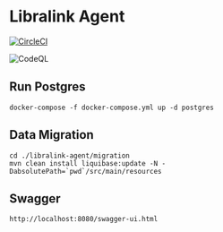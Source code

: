 # Libralink Agent

[![CircleCI](https://dl.circleci.com/status-badge/img/circleci/3mRSbP89jqQQqkK78hQhCE/LEaH5aYP5LmW33fLeNb1JH/tree/main.svg?style=svg)](https://dl.circleci.com/status-badge/redirect/circleci/3mRSbP89jqQQqkK78hQhCE/LEaH5aYP5LmW33fLeNb1JH/tree/main)

![CodeQL](https://github.com/libralinknetwork/libralink-platform-agent/actions/workflows/codeql.yml/badge.svg)

## Run Postgres

```
docker-compose -f docker-compose.yml up -d postgres
```

## Data Migration
```
cd ./libralink-agent/migration
mvn clean install liquibase:update -N -DabsolutePath=`pwd`/src/main/resources
```

## Swagger
```
http://localhost:8080/swagger-ui.html
```
